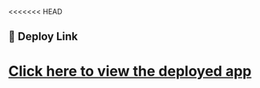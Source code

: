 <<<<<<< HEAD
## 🚀 Deploy Link

[Click here to view the deployed app](https://tutedudecounter.netlify.app/)
=======
